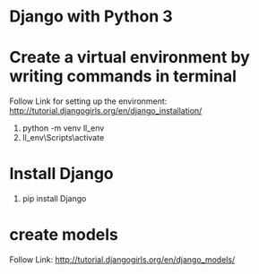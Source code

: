 # Django with Python 3

# Create a virtual environment by writing commands in terminal
Follow Link for setting up the environment: http://tutorial.djangogirls.org/en/django_installation/
 1) python -m venv ll_env
 2) ll_env\Scripts\activate

# Install Django
 1) pip install Django

# create models
Follow Link: http://tutorial.djangogirls.org/en/django_models/
